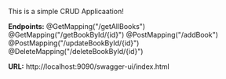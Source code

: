 This is a simple CRUD Applicaation!

**Endpoints:**
@GetMapping("/getAllBooks")
@GetMapping("/getBookById/{id}")
@PostMapping("/addBook")
@PostMapping("/updateBookById/{id}")
@DeleteMapping("/deleteBookById/{id}")

**URL:**
http://localhost:9090/swagger-ui/index.html
